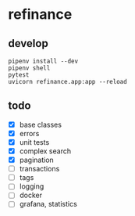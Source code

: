 # refinance

## develop
```
pipenv install --dev
pipenv shell
pytest
uvicorn refinance.app:app --reload
```

## todo
- [x] base classes
- [x] errors
- [x] unit tests
- [x] complex search
- [x] pagination
- [ ] transactions
- [ ] tags
- [ ] logging
- [ ] docker
- [ ] grafana, statistics
